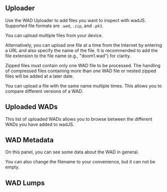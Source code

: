 ## Uploader

Use the WAD Uploader to add files you want to inspect with wadJS. Supported file formats are `.wad`, `.zip`, and `.pk3`.

You can upload multiple files from your device.

Alternatively, you can upload one file at a time from the Internet by entering a URL and also specify the name of the file. It is recommended to add the file extension to the file name (e.g., "doom1.wad") for clarity.

Zipped files must contain only one WAD file to be processed. The handling of compressed files containing more than one WAD file or nested zipped files will be added at a later date.

You can upload a file with the same name multiple times. This allows you to compare different versions of a WAD.

## Uploaded WADs

This list of uploaded WADs allows you to browse between the different WADs you have added to wadJS.

## WAD Metadata

On this panel, you can see some data about the WAD in general.

You can also change the filename to your convenience, but it can not be empty.

## WAD Lumps